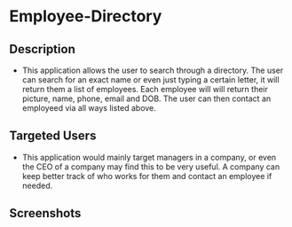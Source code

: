 # Employee-Directory


## Description 

* This application allows the user to search through a directory.
The user can search for an exact name or even just typing a certain
letter, it will return them a list of employees. Each employee will 
will return their picture, name, phone, email and DOB. The user can 
then contact an employeed via all ways listed above.

## Targeted Users

* This application would mainly target managers in a company, or even
the CEO of a company may find this to be very useful. A company can
keep better track of who works for them and contact an employee if needed.

## Screenshots

